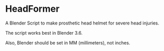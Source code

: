 # HeadFormer
A Blender Script to make prosthetic head helmet for severe head injuries.

The script works best in Blender 3.6.

Also, Blender should be set in MM (millimeters), not inches.
